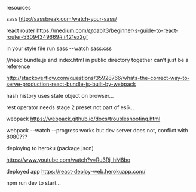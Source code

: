 resources

sass
http://sassbreak.com/watch-your-sass/

react router
https://medium.com/@dabit3/beginner-s-guide-to-react-router-53094349669#.i421ex2gf

in your style file run 
sass --watch sass:css

//need bundle.js and index.html in public directory together can't just be a reference

http://stackoverflow.com/questions/35928766/whats-the-correct-way-to-serve-production-react-bundle-js-built-by-webpack

hash history uses state object on browser...

rest operator needs stage 2 preset not part of es6...


webpack
https://webpack.github.io/docs/troubleshooting.html

webpack --watch --progress works but dev server does not, conflict with 8080???


deploying to heroku (package.json)


https://www.youtube.com/watch?v=Ru3Rj_hM8bo



deployed app https://react-deploy-web.herokuapp.com/


npm run dev to start...